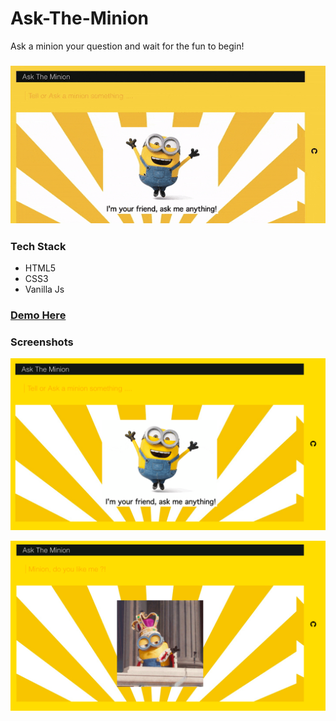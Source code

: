 # Ask-The-Minion
Ask a minion your question and wait for the fun to begin!

### ![App at work](https://github.com/banurekhaMohan279/Ask-The-Minion/blob/master/img/workingModel.gif)

### Tech Stack
- HTML5
- CSS3
- Vanilla Js

### [Demo Here](https://banurekhamohan279.github.io/Ask-The-Minion/)

### Screenshots

![screenshot 1](https://github.com/banurekhaMohan279/Ask-The-Minion/blob/master/img/Screenshot1.png)

![screenshot 2](https://github.com/banurekhaMohan279/Ask-The-Minion/blob/master/img/Screenshot2.png)
